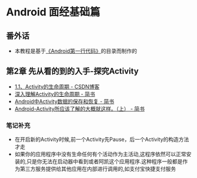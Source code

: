 # Android 面经基础篇


## 番外话
* 本教程是基于[《Android第一行代码》](./Android第一行代码/Android第一行代码Note.md)的目录而制作的


## 第2章 先从看的到的入手-探究Activity
* [1.1、Activity的生命周期 - CSDN博客]( http://blog.csdn.net/lonelyroamer/article/details/8927940)
* [深入理解Activity的生命周期 - 简书]( https://www.jianshu.com/p/fb44584daee3)
* [Android中Activity数据的保存和恢复 - 简书]( https://www.jianshu.com/p/6622434511f7)
* [Android-Activity所应该了解的大概就这样。（上） - 简书 ](https://www.jianshu.com/p/33d0a0abd990)

### 笔记补充
* 在开启新的Activity时候,前一个Activity先Pause，后一个Activity的构造方法才走
* 如果你的应用程序中没有生命任何有个活动作为主活动,这程序依然可以正常安装的,只是你无法在启动器中看到或者阿凯这个应用程序.这种程序一般都是作为第三方服务提供给其他应用在内部进行调用的,如支付宝快捷支付服务
